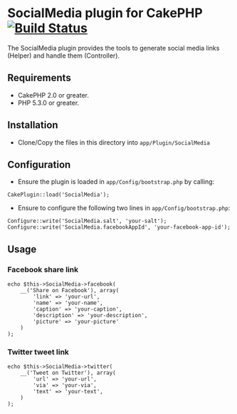 # SocialMedia plugin for CakePHP [![Build Status](https://travis-ci.org/Oefenweb/cakephp-social-media.png?branch=master)](https://travis-ci.org/Oefenweb/cakephp-social-media)

The SocialMedia plugin provides the tools to generate social media links (Helper) and handle them (Controller).

## Requirements

* CakePHP 2.0 or greater.
* PHP 5.3.0 or greater.

## Installation

* Clone/Copy the files in this directory into `app/Plugin/SocialMedia`

## Configuration

* Ensure the plugin is loaded in `app/Config/bootstrap.php` by calling:

```
CakePlugin::load('SocialMedia');
```

* Ensure to configure the following two lines in `app/Config/bootstrap.php`:

```
Configure::write('SocialMedia.salt', 'your-salt');
Configure::write('SocialMedia.facebookAppId', 'your-facebook-app-id');
```

## Usage

### Facebook share link

```
echo $this->SocialMedia->facebook(
	__('Share on Facebook'), array(
		'link' => 'your-url',
		'name' => 'your-name',
		'caption' => 'your-caption',
		'description' => 'your-description',
		'picture' => 'your-picture'
	)
);
```

### Twitter tweet link

```
echo $this->SocialMedia->twitter(
	__('Tweet on Twitter'), array(
		'url' => 'your-url',
		'via' => 'your-via',
		'text' => 'your-text',
	)
);
```